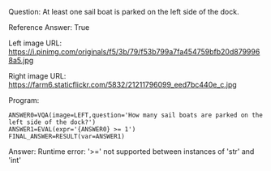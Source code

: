 Question: At least one sail boat is parked on the left side of the dock.

Reference Answer: True

Left image URL: https://i.pinimg.com/originals/f5/3b/79/f53b799a7fa454759bfb20d8799968a5.jpg

Right image URL: https://farm6.staticflickr.com/5832/21211796099_eed7bc440e_c.jpg

Program:

```
ANSWER0=VQA(image=LEFT,question='How many sail boats are parked on the left side of the dock?')
ANSWER1=EVAL(expr='{ANSWER0} >= 1')
FINAL_ANSWER=RESULT(var=ANSWER1)
```
Answer: Runtime error: '>=' not supported between instances of 'str' and 'int'

